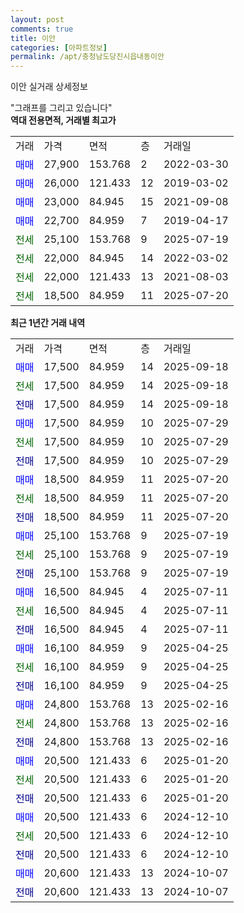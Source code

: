 ```yaml
---
layout: post
comments: true
title: 이안
categories: [아파트정보]
permalink: /apt/충청남도당진시읍내동이안
---
```


이안 실거래 상세정보

<script type="text/javascript">
  google.charts.load('current', {'packages':['line', 'corechart']});
  google.charts.setOnLoadCallback(drawChart);

  function drawChart() {
    var data = new google.visualization.DataTable();
    data.addColumn('date', '거래일');
    data.addColumn('number', "매매");
    data.addColumn('number', "전세");
    data.addColumn('number', "전매");

    data.addRows([[new Date(Date.parse("2025-09-18")), 17500, null, null], [new Date(Date.parse("2025-09-18")), null, 17500, null], [new Date(Date.parse("2025-09-18")), null, null, 17500], [new Date(Date.parse("2025-07-29")), 17500, null, null], [new Date(Date.parse("2025-07-29")), null, 17500, null], [new Date(Date.parse("2025-07-29")), null, null, 17500], [new Date(Date.parse("2025-07-20")), 18500, null, null], [new Date(Date.parse("2025-07-20")), null, 18500, null], [new Date(Date.parse("2025-07-20")), null, null, 18500], [new Date(Date.parse("2025-07-19")), 25100, null, null], [new Date(Date.parse("2025-07-19")), null, 25100, null], [new Date(Date.parse("2025-07-19")), null, null, 25100], [new Date(Date.parse("2025-07-11")), 16500, null, null], [new Date(Date.parse("2025-07-11")), null, 16500, null], [new Date(Date.parse("2025-07-11")), null, null, 16500], [new Date(Date.parse("2025-04-25")), 16100, null, null], [new Date(Date.parse("2025-04-25")), null, 16100, null], [new Date(Date.parse("2025-04-25")), null, null, 16100], [new Date(Date.parse("2025-02-16")), 24800, null, null], [new Date(Date.parse("2025-02-16")), null, 24800, null], [new Date(Date.parse("2025-02-16")), null, null, 24800], [new Date(Date.parse("2025-01-20")), 20500, null, null], [new Date(Date.parse("2025-01-20")), null, 20500, null], [new Date(Date.parse("2025-01-20")), null, null, 20500], [new Date(Date.parse("2024-12-10")), 20500, null, null], [new Date(Date.parse("2024-12-10")), null, 20500, null], [new Date(Date.parse("2024-12-10")), null, null, 20500], [new Date(Date.parse("2024-10-07")), 20600, null, null], [new Date(Date.parse("2024-10-07")), null, null, 20600]]);

    var options = {
      hAxis: {
        format: 'yyyy/MM/dd'
      },    
      lineWidth: 0,
      pointsVisible: true,    
      title: '최근 1년간 유형별 실거래가 분포',
      legend: { position: 'bottom' }
    };

    var formatter = new google.visualization.NumberFormat({pattern:'###,###'} );
    formatter.format(data, 1);
    formatter.format(data, 2);
    
    setTimeout(function() {
        var chart = new google.visualization.LineChart(document.getElementById('columnchart_material'));
        chart.draw(data, (options));
        document.getElementById('loading').style.display = 'none';
    }, 200);
  }
</script>


<div id="loading" style="z-index:20; display: block; margin-left: 0px">"그래프를 그리고 있습니다"</div>
<div id="columnchart_material" style="width: 95%; margin-left: 0px; display: block"></div>
<!-- contents start -->
<b>역대 전용면적, 거래별 최고가</b>
<table class="sortable">
    <tr>
      <td>거래</td>
      <td>가격</td>
      <td>면적</td>
      <td>층</td>
      <td>거래일</td>
    </tr>
        <tr>
          <td><a style="color: blue">매매</a></td>
          <td>27,900</td>
          <td>153.768</td>
          <td>2</td>
          <td>2022-03-30</td>
        </tr>            <tr>
          <td><a style="color: blue">매매</a></td>
          <td>26,000</td>
          <td>121.433</td>
          <td>12</td>
          <td>2019-03-02</td>
        </tr>            <tr>
          <td><a style="color: blue">매매</a></td>
          <td>23,000</td>
          <td>84.945</td>
          <td>15</td>
          <td>2021-09-08</td>
        </tr>            <tr>
          <td><a style="color: blue">매매</a></td>
          <td>22,700</td>
          <td>84.959</td>
          <td>7</td>
          <td>2019-04-17</td>
        </tr>        
        <tr>
              <td><a style="color: darkgreen">전세</a></td>
              <td>25,100</td>
              <td>153.768</td>
              <td>9</td>
              <td>2025-07-19</td>
            </tr>            <tr>
              <td><a style="color: darkgreen">전세</a></td>
              <td>22,000</td>
              <td>84.945</td>
              <td>14</td>
              <td>2022-03-02</td>
            </tr>            <tr>
              <td><a style="color: darkgreen">전세</a></td>
              <td>22,000</td>
              <td>121.433</td>
              <td>13</td>
              <td>2021-08-03</td>
            </tr>            <tr>
              <td><a style="color: darkgreen">전세</a></td>
              <td>18,500</td>
              <td>84.959</td>
              <td>11</td>
              <td>2025-07-20</td>
            </tr>        
    
</table>

<b>최근 1년간 거래 내역</b>

<table class="sortable">
    <tr>
      <td>거래</td>
      <td>가격</td>
      <td>면적</td>
      <td>층</td>
      <td>거래일</td>
    </tr>
    <tr>
      <td><a style="color: blue">매매</a></td>
      <td>17,500</td>
      <td>84.959</td>
      <td>14</td>
      <td>2025-09-18</td>
    </tr>          <tr>
      <td><a style="color: darkgreen">전세</a></td>
      <td>17,500</td>
      <td>84.959</td>
      <td>14</td>
      <td>2025-09-18</td>
    </tr>          <tr>
      <td><a style="color: darkblue">전매</a></td>
      <td>17,500</td>
      <td>84.959</td>
      <td>14</td>
      <td>2025-09-18</td>
    </tr>          <tr>
      <td><a style="color: blue">매매</a></td>
      <td>17,500</td>
      <td>84.959</td>
      <td>10</td>
      <td>2025-07-29</td>
    </tr>          <tr>
      <td><a style="color: darkgreen">전세</a></td>
      <td>17,500</td>
      <td>84.959</td>
      <td>10</td>
      <td>2025-07-29</td>
    </tr>          <tr>
      <td><a style="color: darkblue">전매</a></td>
      <td>17,500</td>
      <td>84.959</td>
      <td>10</td>
      <td>2025-07-29</td>
    </tr>          <tr>
      <td><a style="color: blue">매매</a></td>
      <td>18,500</td>
      <td>84.959</td>
      <td>11</td>
      <td>2025-07-20</td>
    </tr>          <tr>
      <td><a style="color: darkgreen">전세</a></td>
      <td>18,500</td>
      <td>84.959</td>
      <td>11</td>
      <td>2025-07-20</td>
    </tr>          <tr>
      <td><a style="color: darkblue">전매</a></td>
      <td>18,500</td>
      <td>84.959</td>
      <td>11</td>
      <td>2025-07-20</td>
    </tr>          <tr>
      <td><a style="color: blue">매매</a></td>
      <td>25,100</td>
      <td>153.768</td>
      <td>9</td>
      <td>2025-07-19</td>
    </tr>          <tr>
      <td><a style="color: darkgreen">전세</a></td>
      <td>25,100</td>
      <td>153.768</td>
      <td>9</td>
      <td>2025-07-19</td>
    </tr>          <tr>
      <td><a style="color: darkblue">전매</a></td>
      <td>25,100</td>
      <td>153.768</td>
      <td>9</td>
      <td>2025-07-19</td>
    </tr>          <tr>
      <td><a style="color: blue">매매</a></td>
      <td>16,500</td>
      <td>84.945</td>
      <td>4</td>
      <td>2025-07-11</td>
    </tr>          <tr>
      <td><a style="color: darkgreen">전세</a></td>
      <td>16,500</td>
      <td>84.945</td>
      <td>4</td>
      <td>2025-07-11</td>
    </tr>          <tr>
      <td><a style="color: darkblue">전매</a></td>
      <td>16,500</td>
      <td>84.945</td>
      <td>4</td>
      <td>2025-07-11</td>
    </tr>          <tr>
      <td><a style="color: blue">매매</a></td>
      <td>16,100</td>
      <td>84.959</td>
      <td>9</td>
      <td>2025-04-25</td>
    </tr>          <tr>
      <td><a style="color: darkgreen">전세</a></td>
      <td>16,100</td>
      <td>84.959</td>
      <td>9</td>
      <td>2025-04-25</td>
    </tr>          <tr>
      <td><a style="color: darkblue">전매</a></td>
      <td>16,100</td>
      <td>84.959</td>
      <td>9</td>
      <td>2025-04-25</td>
    </tr>          <tr>
      <td><a style="color: blue">매매</a></td>
      <td>24,800</td>
      <td>153.768</td>
      <td>13</td>
      <td>2025-02-16</td>
    </tr>          <tr>
      <td><a style="color: darkgreen">전세</a></td>
      <td>24,800</td>
      <td>153.768</td>
      <td>13</td>
      <td>2025-02-16</td>
    </tr>          <tr>
      <td><a style="color: darkblue">전매</a></td>
      <td>24,800</td>
      <td>153.768</td>
      <td>13</td>
      <td>2025-02-16</td>
    </tr>          <tr>
      <td><a style="color: blue">매매</a></td>
      <td>20,500</td>
      <td>121.433</td>
      <td>6</td>
      <td>2025-01-20</td>
    </tr>          <tr>
      <td><a style="color: darkgreen">전세</a></td>
      <td>20,500</td>
      <td>121.433</td>
      <td>6</td>
      <td>2025-01-20</td>
    </tr>          <tr>
      <td><a style="color: darkblue">전매</a></td>
      <td>20,500</td>
      <td>121.433</td>
      <td>6</td>
      <td>2025-01-20</td>
    </tr>          <tr>
      <td><a style="color: blue">매매</a></td>
      <td>20,500</td>
      <td>121.433</td>
      <td>6</td>
      <td>2024-12-10</td>
    </tr>          <tr>
      <td><a style="color: darkgreen">전세</a></td>
      <td>20,500</td>
      <td>121.433</td>
      <td>6</td>
      <td>2024-12-10</td>
    </tr>          <tr>
      <td><a style="color: darkblue">전매</a></td>
      <td>20,500</td>
      <td>121.433</td>
      <td>6</td>
      <td>2024-12-10</td>
    </tr>          <tr>
      <td><a style="color: blue">매매</a></td>
      <td>20,600</td>
      <td>121.433</td>
      <td>13</td>
      <td>2024-10-07</td>
    </tr>          <tr>
      <td><a style="color: darkblue">전매</a></td>
      <td>20,600</td>
      <td>121.433</td>
      <td>13</td>
      <td>2024-10-07</td>
    </tr>      </table>
<!-- contents end -->    

